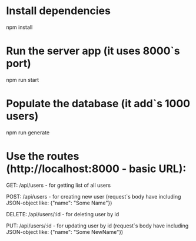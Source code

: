 # Install dependencies
  npm install

# Run the server app (it uses 8000`s port)
  npm run start

# Populate the database (it add`s 1000 users)
  npm run generate


 # Use the routes (http://localhost:8000 - basic URL):

GET: /api/users - for getting list of all users

POST: /api/users - for creating new user (request`s body have including JSON-object like: {"name": "Some Name"})

DELETE: /api/users/:id - for deleting user by id

PUT: /api/users/:id - for updating user by id (request`s body have including JSON-object like: {"name": "Some NewName"})
